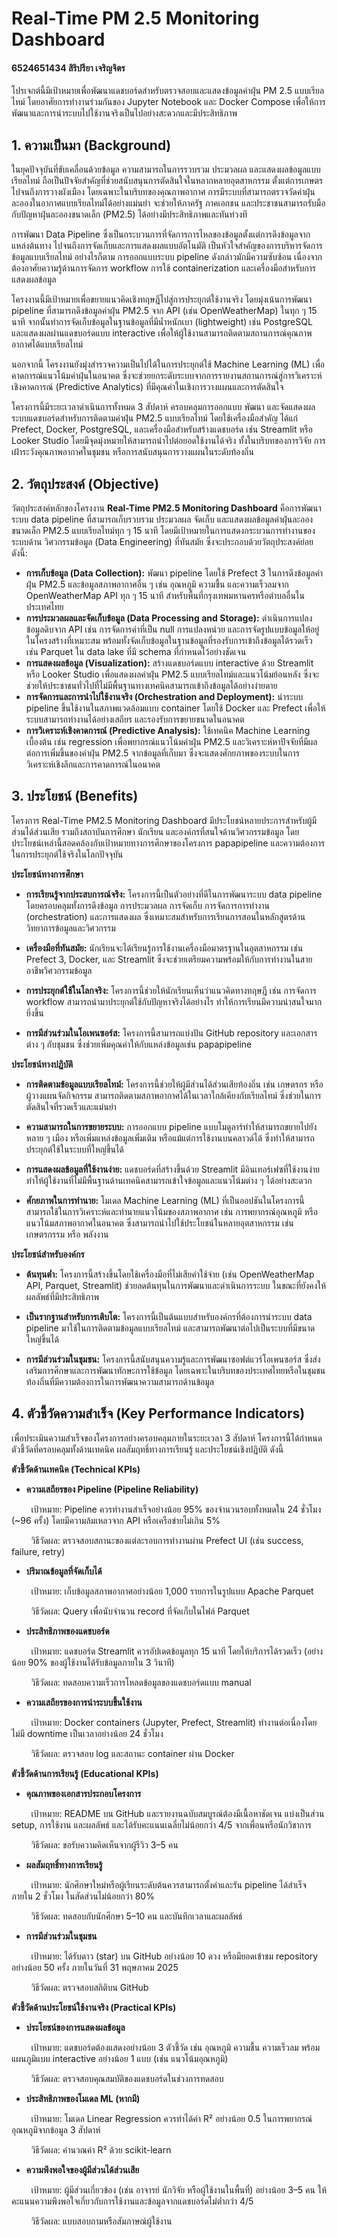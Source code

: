 # Real-Time PM 2.5 Monitoring Dashboard

#### 6524651434 สิริปรียา เจริญจิตร

โปรเจกต์นี้มีเป้าหมายเพื่อพัฒนาแดชบอร์ดสำหรับตรวจสอบและแสดงข้อมูลค่าฝุ่น PM 2.5 แบบเรียลไทม์ โดยอาศัยการทำงานร่วมกันของ Jupyter Notebook และ Docker Compose เพื่อให้การพัฒนาและการนำระบบไปใช้งานจริงเป็นไปอย่างสะดวกและมีประสิทธิภาพ

## 1. ความเป็นมา (Background)

ในยุคปัจจุบันที่ขับเคลื่อนด้วยข้อมูล ความสามารถในการรวบรวม ประมวลผล และแสดงผลข้อมูลแบบเรียลไทม์ ถือเป็นปัจจัยสำคัญที่ช่วยสนับสนุนการตัดสินใจในหลากหลายอุตสาหกรรม ตั้งแต่การเกษตรไปจนถึงการวางผังเมือง โดยเฉพาะในบริบทของคุณภาพอากาศ การมีระบบที่สามารถตรวจวัดค่าฝุ่นละอองในอากาศแบบเรียลไทม์ได้อย่างแม่นยำ จะช่วยให้ภาครัฐ ภาคเอกชน และประชาชนสามารถรับมือกับปัญหาฝุ่นละอองขนาดเล็ก (PM2.5) ได้อย่างมีประสิทธิภาพและทันท่วงที

การพัฒนา Data Pipeline ซึ่งเป็นกระบวนการที่จัดการการไหลของข้อมูลตั้งแต่การดึงข้อมูลจากแหล่งต้นทาง ไปจนถึงการจัดเก็บและการแสดงผลแบบอัตโนมัติ เป็นหัวใจสำคัญของการบริหารจัดการข้อมูลแบบเรียลไทม์ อย่างไรก็ตาม การออกแบบระบบ pipeline ดังกล่าวมักมีความซับซ้อน เนื่องจากต้องอาศัยความรู้ด้านการจัดการ workflow การใช้ containerization และเครื่องมือสำหรับการแสดงผลข้อมูล

โครงงานนี้มีเป้าหมายเพื่อขยายแนวคิดเชิงทฤษฎีไปสู่การประยุกต์ใช้งานจริง โดยมุ่งเน้นการพัฒนา pipeline ที่สามารถดึงข้อมูลค่าฝุ่น PM2.5 จาก API (เช่น OpenWeatherMap) ในทุก ๆ 15 นาที จากนั้นทำการจัดเก็บข้อมูลในฐานข้อมูลที่มีน้ำหนักเบา (lightweight) เช่น PostgreSQL และแสดงผลผ่านแดชบอร์ดแบบ interactive เพื่อให้ผู้ใช้งานสามารถติดตามสถานการณ์คุณภาพอากาศได้แบบเรียลไทม์

นอกจากนี้ โครงงานยังมุ่งสำรวจความเป็นไปได้ในการประยุกต์ใช้ Machine Learning (ML) เพื่อคาดการณ์แนวโน้มค่าฝุ่นในอนาคต ซึ่งจะช่วยยกระดับระบบจากการรายงานสถานการณ์สู่การวิเคราะห์เชิงคาดการณ์ (Predictive Analytics) ที่มีคุณค่าในเชิงการวางแผนและการตัดสินใจ

โครงการนี้มีระยะเวลาดำเนินการทั้งหมด 3 สัปดาห์ ครอบคลุมการออกแบบ พัฒนา และจัดแสดงผลระบบแดชบอร์ดสำหรับการติดตามค่าฝุ่น PM2.5 แบบเรียลไทม์ โดยใช้เครื่องมือสำคัญ ได้แก่ Prefect, Docker, PostgreSQL, และเครื่องมือสำหรับสร้างแดชบอร์ด เช่น Streamlit หรือ Looker Studio โดยมีจุดมุ่งหมายให้สามารถนำไปต่อยอดใช้งานได้จริง ทั้งในบริบทของการวิจัย การเฝ้าระวังคุณภาพอากาศในชุมชน หรือการสนับสนุนการวางแผนในระดับท้องถิ่น

## 2. วัตถุประสงค์ (Objective)

วัตถุประสงค์หลักของโครงงาน **Real-Time PM2.5 Monitoring Dashboard** คือการพัฒนาระบบ data pipeline ที่สามารถเก็บรวบรวม ประมวลผล จัดเก็บ และแสดงผลข้อมูลค่าฝุ่นละอองขนาดเล็ก PM2.5 แบบเรียลไทม์ทุก ๆ 15 นาที โดยมีเป้าหมายในการแสดงกระบวนการทำงานของระบบด้าน วิศวกรรมข้อมูล (Data Engineering) ที่ทันสมัย ซึ่งจะประกอบด้วยวัตถุประสงค์ย่อยดังนี้:

* **การเก็บข้อมูล (Data Collection):** พัฒนา pipeline โดยใช้ Prefect 3 ในการดึงข้อมูลค่าฝุ่น PM2.5 และข้อมูลสภาพอากาศอื่น ๆ เช่น อุณหภูมิ ความชื้น และความเร็วลมจาก OpenWeatherMap API ทุก ๆ 15 นาที สำหรับพื้นที่กรุงเทพมหานครหรือตำบลอื่นในประเทศไทย
* **การประมวลผลและจัดเก็บข้อมูล (Data Processing and Storage):** ดำเนินการแปลงข้อมูลดิบจาก API เช่น การจัดการค่าที่เป็น null การแปลงหน่วย และการจัดรูปแบบข้อมูลให้อยู่ในโครงสร้างที่เหมาะสม พร้อมทั้งจัดเก็บข้อมูลในฐานข้อมูลที่รองรับการเข้าถึงข้อมูลได้รวดเร็ว เช่น Parquet ใน data lake ที่มี schema ที่กำหนดไว้อย่างชัดเจน
* **การแสดงผลข้อมูล (Visualization):** สร้างแดชบอร์ดแบบ interactive ด้วย Streamlit หรือ Looker Studio เพื่อแสดงผลค่าฝุ่น PM2.5 แบบเรียลไทม์และแนวโน้มย้อนหลัง ซึ่งจะช่วยให้ประชาชนทั่วไปที่ไม่มีพื้นฐานทางเทคนิคสามารถเข้าถึงข้อมูลได้อย่างง่ายดาย
* **การจัดการและการนำไปใช้งานจริง (Orchestration and Deployment):** นำระบบ pipeline ขึ้นใช้งานในสภาพแวดล้อมแบบ container โดยใช้ Docker และ Prefect เพื่อให้ระบบสามารถทำงานได้อย่างเสถียร และรองรับการขยายขนาดในอนาคต
* **การวิเคราะห์เชิงคาดการณ์ (Predictive Analysis):** ใช้เทคนิค Machine Learning เบื้องต้น เช่น regression เพื่อพยากรณ์แนวโน้มค่าฝุ่น PM2.5 และวิเคราะห์หาปัจจัยที่มีผลต่อการเพิ่มขึ้นของค่าฝุ่น PM2.5 จากข้อมูลที่เก็บมา ซึ่งจะแสดงศักยภาพของระบบในการวิเคราะห์เชิงลึกและการคาดการณ์ในอนาคต

## 3. ประโยชน์ (Benefits)

โครงการ Real-Time PM2.5 Monitoring Dashboard มีประโยชน์หลายประการสำหรับผู้มีส่วนได้ส่วนเสีย รวมถึงสถาบันการศึกษา นักเรียน และองค์กรที่สนใจด้านวิศวกรรมข้อมูล โดยประโยชน์เหล่านี้สอดคล้องกับเป้าหมายทางการศึกษาของโครงการ papapipeline และความต้องการในการประยุกต์ใช้จริงในโลกปัจจุบัน

**ประโยชน์ทางการศึกษา**

* **การเรียนรู้จากประสบการณ์จริง:** โครงการนี้เป็นตัวอย่างที่ดีในการพัฒนาระบบ data pipeline โดยครอบคลุมทั้งการดึงข้อมูล การประมวลผล การจัดเก็บ การจัดการการทำงาน (orchestration) และการแสดงผล ซึ่งเหมาะสมสำหรับการเรียนการสอนในหลักสูตรด้านวิทยาการข้อมูลและวิศวกรรม

* **เครื่องมือที่ทันสมัย:** นักเรียนจะได้เรียนรู้การใช้งานเครื่องมือมาตรฐานในอุตสาหกรรม เช่น Prefect 3, Docker, และ Streamlit ซึ่งจะช่วยเตรียมความพร้อมให้กับการทำงานในสายอาชีพวิศวกรรมข้อมูล

* **การประยุกต์ใช้ในโลกจริง:** โครงการนี้ช่วยให้นักเรียนเห็นว่าแนวคิดทางทฤษฎี เช่น การจัดการ workflow สามารถนำมาประยุกต์ใช้กับปัญหาจริงได้อย่างไร ทำให้การเรียนมีความน่าสนใจมากยิ่งขึ้น

* **การมีส่วนร่วมในโอเพนซอร์ส:** โครงการนี้สามารถแบ่งปัน GitHub repository และเอกสารต่าง ๆ กับชุมชน ซึ่งช่วยเพิ่มคุณค่าให้กับแหล่งข้อมูลเช่น papapipeline

**ประโยชน์ทางปฏิบัติ**

* **การติดตามข้อมูลแบบเรียลไทม์:** โครงการนี้ช่วยให้ผู้มีส่วนได้ส่วนเสียท้องถิ่น เช่น เกษตรกร หรือผู้วางแผนจัดกิจกรรม สามารถติดตามสภาพอากาศได้ในเวลาใกล้เคียงกับเรียลไทม์ ซึ่งช่วยในการตัดสินใจที่รวดเร็วและแม่นยำ

* **ความสามารถในการขยายระบบ:** การออกแบบ pipeline แบบโมดูลาร์ทำให้สามารถขยายไปยังหลาย ๆ เมือง หรือเพิ่มแหล่งข้อมูลเพิ่มเติม หรือแม้แต่การใช้งานบนคลาวด์ได้ ซึ่งทำให้สามารถประยุกต์ใช้ในระบบที่ใหญ่ขึ้นได้

* **การแสดงผลข้อมูลที่ใช้งานง่าย:** แดชบอร์ดที่สร้างขึ้นด้วย Streamlit มีอินเทอร์เฟซที่ใช้งานง่าย ทำให้ผู้ใช้งานที่ไม่มีพื้นฐานด้านเทคนิคสามารถเข้าใจข้อมูลและแนวโน้มต่าง ๆ ได้อย่างสะดวก

* **ศักยภาพในการทำนาย:** โมเดล Machine Learning (ML) ที่เป็นออปชันในโครงการนี้สามารถใช้ในการวิเคราะห์และทำนายแนวโน้มของสภาพอากาศ เช่น การพยากรณ์อุณหภูมิ หรือแนวโน้มสภาพอากาศในอนาคต ซึ่งสามารถนำไปใช้ประโยชน์ในหลายอุตสาหกรรม เช่น เกษตรกรรม หรือ พลังงาน

**ประโยชน์สำหรับองค์กร**

* **ต้นทุนต่ำ:** โครงการนี้สร้างขึ้นโดยใช้เครื่องมือที่ไม่เสียค่าใช้จ่าย (เช่น OpenWeatherMap API, Parquet, Streamlit) ช่วยลดต้นทุนในการพัฒนาและดำเนินการระบบ ในขณะที่ยังคงให้ผลลัพธ์ที่มีประสิทธิภาพ

* **เป็นรากฐานสำหรับการเติบโต:** โครงการนี้เป็นต้นแบบสำหรับองค์กรที่ต้องการนำระบบ data pipeline มาใช้ในการติดตามข้อมูลแบบเรียลไทม์ และสามารถพัฒนาต่อไปเป็นระบบที่มีขนาดใหญ่ขึ้นได้

* **การมีส่วนร่วมในชุมชน:** โครงการนี้สนับสนุนความรู้และการพัฒนาซอฟต์แวร์โอเพนซอร์ส ซึ่งส่งเสริมการศึกษาและการพัฒนาทักษะการใช้ข้อมูล โดยเฉพาะในบริบทของประเทศไทยหรือในชุมชนท้องถิ่นที่มีความต้องการในการพัฒนาความสามารถด้านข้อมูล

## 4. ตัวชี้วัดความสำเร็จ (Key Performance Indicators) 
เพื่อประเมินความสำเร็จของโครงการอย่างครอบคลุมภายในระยะเวลา 3 สัปดาห์ โครงการนี้ได้กำหนดตัวชี้วัดที่ครอบคลุมทั้งด้านเทคนิค ผลสัมฤทธิ์ทางการเรียนรู้ และประโยชน์เชิงปฏิบัติ ดังนี้

**ตัวชี้วัดด้านเทคนิค (Technical KPIs)**
* **ความเสถียรของ Pipeline (Pipeline Reliability)**

&nbsp;&nbsp;&nbsp;&nbsp;&nbsp;&nbsp;&nbsp;&nbsp;เป้าหมาย: Pipeline ควรทำงานสำเร็จอย่างน้อย 95% ของจำนวนรอบทั้งหมดใน 24 ชั่วโมง (~96 ครั้ง) โดยมีความล้มเหลวจาก API หรือเครือข่ายไม่เกิน 5%

&nbsp;&nbsp;&nbsp;&nbsp;&nbsp;&nbsp;&nbsp;&nbsp;วิธีวัดผล: ตรวจสอบสถานะของแต่ละรอบการทำงานผ่าน Prefect UI (เช่น success, failure, retry)

* **ปริมาณข้อมูลที่จัดเก็บได้**

&nbsp;&nbsp;&nbsp;&nbsp;&nbsp;&nbsp;&nbsp;&nbsp;เป้าหมาย: เก็บข้อมูลสภาพอากาศอย่างน้อย 1,000 รายการในรูปแบบ Apache Parquet

&nbsp;&nbsp;&nbsp;&nbsp;&nbsp;&nbsp;&nbsp;&nbsp;วิธีวัดผล: Query เพื่อนับจำนวน record ที่จัดเก็บในไฟล์ Parquet

* **ประสิทธิภาพของแดชบอร์ด**

&nbsp;&nbsp;&nbsp;&nbsp;&nbsp;&nbsp;&nbsp;&nbsp;เป้าหมาย: แดชบอร์ด Streamlit ควรอัปเดตข้อมูลทุก 15 นาที โดยให้บริการได้รวดเร็ว (อย่างน้อย 90% ของผู้ใช้งานได้รับข้อมูลภายใน 3 วินาที)

&nbsp;&nbsp;&nbsp;&nbsp;&nbsp;&nbsp;&nbsp;&nbsp;วิธีวัดผล: ทดสอบความเร็วการโหลดข้อมูลของแดชบอร์ดแบบ manual

* **ความเสถียรของการนำระบบขึ้นใช้งาน**

&nbsp;&nbsp;&nbsp;&nbsp;&nbsp;&nbsp;&nbsp;&nbsp;เป้าหมาย: Docker containers (Jupyter, Prefect, Streamlit) ทำงานต่อเนื่องโดยไม่มี downtime เป็นเวลาอย่างน้อย 24 ชั่วโมง

&nbsp;&nbsp;&nbsp;&nbsp;&nbsp;&nbsp;&nbsp;&nbsp;วิธีวัดผล: ตรวจสอบ log และสถานะ container ผ่าน Docker

**ตัวชี้วัดด้านการเรียนรู้ (Educational KPIs)**
* **คุณภาพของเอกสารประกอบโครงการ**

&nbsp;&nbsp;&nbsp;&nbsp;&nbsp;&nbsp;&nbsp;&nbsp;เป้าหมาย: README บน GitHub และรายงานฉบับสมบูรณ์ต้องมีเนื้อหาชัดเจน แบ่งเป็นส่วน setup, การใช้งาน และผลลัพธ์ และได้รับคะแนนเฉลี่ยไม่น้อยกว่า 4/5 จากเพื่อนหรือนักวิชาการ

&nbsp;&nbsp;&nbsp;&nbsp;&nbsp;&nbsp;&nbsp;&nbsp;วิธีวัดผล: ขอรับความคิดเห็นจากผู้รีวิว 3–5 คน

* **ผลสัมฤทธิ์ทางการเรียนรู้**

&nbsp;&nbsp;&nbsp;&nbsp;&nbsp;&nbsp;&nbsp;&nbsp;เป้าหมาย: นักศึกษาใหม่หรือผู้เรียนระดับต้นควรสามารถตั้งค่าและรัน pipeline ได้สำเร็จภายใน 2 ชั่วโมง ในสัดส่วนไม่น้อยกว่า 80%

&nbsp;&nbsp;&nbsp;&nbsp;&nbsp;&nbsp;&nbsp;&nbsp;วิธีวัดผล: ทดสอบกับนักศึกษา 5–10 คน และบันทึกเวลาและผลลัพธ์

* **การมีส่วนร่วมในชุมชน**

&nbsp;&nbsp;&nbsp;&nbsp;&nbsp;&nbsp;&nbsp;&nbsp;เป้าหมาย: ได้รับดาว (star) บน GitHub อย่างน้อย 10 ดวง หรือมียอดเข้าชม repository อย่างน้อย 50 ครั้ง ภายในวันที่ 31 พฤษภาคม 2025

&nbsp;&nbsp;&nbsp;&nbsp;&nbsp;&nbsp;&nbsp;&nbsp;วิธีวัดผล: ตรวจสอบสถิติบน GitHub

**ตัวชี้วัดด้านประโยชน์ใช้งานจริง (Practical KPIs)**
* **ประโยชน์ของการแสดงผลข้อมูล**

&nbsp;&nbsp;&nbsp;&nbsp;&nbsp;&nbsp;&nbsp;&nbsp;เป้าหมาย: แดชบอร์ดต้องแสดงอย่างน้อย 3 ตัวชี้วัด เช่น อุณหภูมิ ความชื้น ความเร็วลม พร้อมแผนภูมิแบบ interactive อย่างน้อย 1 แบบ (เช่น แนวโน้มอุณหภูมิ)

&nbsp;&nbsp;&nbsp;&nbsp;&nbsp;&nbsp;&nbsp;&nbsp;วิธีวัดผล: ตรวจสอบคุณสมบัติของแดชบอร์ดในช่วงการทดสอบ

* **ประสิทธิภาพของโมเดล ML (หากมี)**

&nbsp;&nbsp;&nbsp;&nbsp;&nbsp;&nbsp;&nbsp;&nbsp;เป้าหมาย: โมเดล Linear Regression ควรทำได้ค่า R² อย่างน้อย 0.5 ในการพยากรณ์อุณหภูมิจากข้อมูล 3 สัปดาห์

&nbsp;&nbsp;&nbsp;&nbsp;&nbsp;&nbsp;&nbsp;&nbsp;วิธีวัดผล: คำนวณค่า R² ด้วย scikit-learn

* **ความพึงพอใจของผู้มีส่วนได้ส่วนเสีย**

&nbsp;&nbsp;&nbsp;&nbsp;&nbsp;&nbsp;&nbsp;&nbsp;เป้าหมาย: ผู้มีส่วนเกี่ยวข้อง (เช่น อาจารย์ นักวิจัย หรือผู้ใช้งานในพื้นที่) อย่างน้อย 3–5 คน ให้คะแนนความพึงพอใจเกี่ยวกับการใช้งานและข้อมูลจากแดชบอร์ดไม่ต่ำกว่า 4/5

&nbsp;&nbsp;&nbsp;&nbsp;&nbsp;&nbsp;&nbsp;&nbsp;วิธีวัดผล: แบบสอบถามหรือสัมภาษณ์ผู้ใช้งาน





















